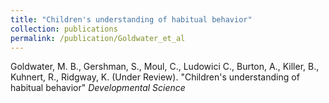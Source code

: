 ```yaml
---
title: "Children's understanding of habitual behavior"
collection: publications
permalink: /publication/Goldwater_et_al
---
```

Goldwater, M. B., Gershman, S., Moul, C., Ludowici C., Burton, A., Killer, B., Kuhnert, R., Ridgway, K.  (Under Review). "Children's understanding of habitual behavior" <i>Developmental Science</i>